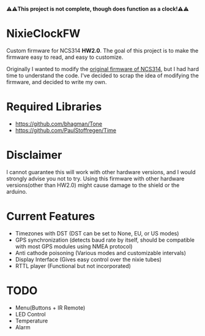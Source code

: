 :warning::warning:**This project is not complete, though does function as a clock!**:warning::warning:

# NixieClockFW

Custom firmware for NCS314 **HW2.0**. The goal of this project is to make the firmware easy to read, and easy to customize.

Originally I wanted to modify the [original firmware of NCS314](https://github.com/afch/NixeTubesShieldNCS314), but I had hard time to understand the code. I've decided to scrap the idea of modifying the firmware, and decided to write my own.

# Required Libraries

* https://github.com/bhagman/Tone
* https://github.com/PaulStoffregen/Time

# Disclaimer

I cannot guarantee this will work with other hardware versions, and I would strongly advise you not to try. Using this firmware with other hardware versions(other than HW2.0) might cause damage to the shield or the arduino.

# Current Features

* Timezones with DST (DST can be set to None, EU, or US modes)
* GPS synchronization (detects baud rate by itself, should be compatible with most GPS modules using NMEA protocol)
* Anti cathode poisoning (Various modes and customizable intervals)
* Display Interface (Gives easy control over the nixie tubes)
* RTTL player (Functional but not incorporated)

# TODO

* Menu(Buttons + IR Remote)
* LED Control
* Temperature
* Alarm
